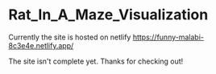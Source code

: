# Rat_In_A_Maze_Visualization

Currently the site is hosted on netlify
https://funny-malabi-8c3e4e.netlify.app/

The site isn't complete yet. Thanks for checking out!
